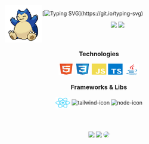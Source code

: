   <img align="left" height="100" alt="snorlax" src="code.gif">
  
[![Typing SVG](https://readme-typing-svg.herokuapp.com?font=poppins&weight=600&color=58A6FF&vCenter=true&width=435&lines=-Fala+tu!+Meu+nobre!;-Seja+bem+vindo+ao+meu+github!)](https://git.io/typing-svg)

<div align="center">
  
  <img  height="180em" src="https://github-readme-stats.vercel.app/api?username=0hTutu&show_icons=true&theme=github_dark_dimmed&include_all_commits=true&count_private=true&bg_color=0d1117&hide_border=true"/>
  <img  height="180em" src="https://github-readme-stats.vercel.app/api/top-langs/?username=0hTutu&layout=compact&langs_count=16&theme=github_dark_dimmed&bg_color=0d1117&hide_border=true"/>
</div>

<br>

<div align="center"> 
<div style="display: inline_block"><br>
    
   ### Technologies
  <img align="center" height="30" width="40" alt="html-icon" src="https://raw.githubusercontent.com/devicons/devicon/master/icons/html5/html5-original.svg">
  <img align="center" height="30" width="40" alt="css-icon" src="https://raw.githubusercontent.com/devicons/devicon/master/icons/css3/css3-original.svg">
  <img align="center" height="30" width="40" alt="js-icon"  src="https://raw.githubusercontent.com/devicons/devicon/master/icons/javascript/javascript-plain.svg">
  <img align="center" height="30" width="40" alt="ts-icon"  src="https://raw.githubusercontent.com/devicons/devicon/master/icons/typescript/typescript-original.svg">
  <img align="center" height="30" width="40" alt="java-icon" src="https://raw.githubusercontent.com/devicons/devicon/master/icons/java/java-original.svg">
  
  </div>
</div>
  
  <div align="center">
  
  ### Frameworks & Libs
 
  <img align="center" height="30" width="40" alt="react-icon" src="https://raw.githubusercontent.com/devicons/devicon/master/icons/react/react-original.svg">
  <img align="center" height="30" width="40" alt="tailwind-icon" src="https://icon.icepanel.io/Technology/svg/Tailwind-CSS.svg">
  <img align="center" height="30" width="40" alt="node-icon" src="https://devicons.railway.app/i/nodejs.svg">
  
</div>

<br></br>

<div align="center"> 
  
  <a href="https://www.youtube.com/@ohhtutu" target="_blank"><img src="https://img.shields.io/badge/YouTube-FF0000?style=for-the-badge&logo=youtube&logoColor=white" target="_blank"></a>
  <a href="https://www.instagram.com/ohh.tutu/" target="_blank"> <img src="https://img.shields.io/badge/Instagram-%23E4405F?style=for-the-badge&logo=instagram&logoColor=white" target="_blank"></a>
  <a href="https://www.linkedin.com/in/arthur-müller-24ab96263/" target="_blank"><img src="https://img.shields.io/badge/-LinkedIn-%230077B5?style=for-the-badge&logo=linkedin&logoColor=white" style="border-radius: 30px" target="_blank"></a> 

</div>

